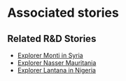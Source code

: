 # Associated stories

<!-- !!DO NOT REMOVE!! start autogenerated hyperlinks -->
## Related R&D Stories
- [Explorer Monti in Syria](/RnD-Archive/stories/?doc=R_Explorers_SYR)
- [Explorer Nasser Mauritania](/RnD-Archive/stories/?doc=R_Explorers_MRT)
- [Explorer Lantana in Nigeria](/RnD-Archive/stories/?doc=R_Explorers_NGN)
<!-- !!DO NOT REMOVE!! end autogenerated hyperlinks -->